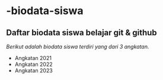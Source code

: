 # -biodata-siswa
Daftar biodata siswa belajar git &amp; github
---
*Berikut adalah biodata siswa terdiri yang dari 3 angkatan.*
- Angkatan 2021
- Angkatan 2022
- Angkatan 2023
